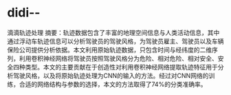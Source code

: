 # didi--
滴滴轨迹处理
摘要：轨迹数据包含了丰富的地理空间信息与人类活动信息，其中通过浮动车轨迹信息可以分析驾驶员的驾驶风格，为驾驶员雇主、驾驶员以及车辆保险公司提供分析依据。本文利用原始轨迹数据，只包含时间与经纬度的二维序列，利用卷积神经网络将驾驶员按照驾驶风格分为危险、相对危险、相对安全、安全四种类型。本文的主要贡献在于创造性对利用卷积神经网络提取轨迹特征用于分析驾驶风格，以及将原始轨迹处理为CNN的输入的方法。经过对CNN网络的训练，合适的网络结构与参数的选择，本文的方法取得了74%的分类准确率。
